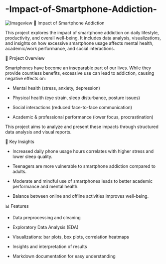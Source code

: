 # -Impact-of-Smartphone-Addiction-
![Imageview](https://static.vecteezy.com/system/resources/previews/005/246/645/non_2x/smartphone-phone-gadget-addiction-on-social-media-online-internet-illustration-free-vector.jpg)
📱 Impact of Smartphone Addiction

This project explores the impact of smartphone addiction on daily lifestyle, productivity, and overall well-being. It includes data analysis, visualizations, and insights on how excessive smartphone usage affects mental health, academic/work performance, and social interactions.

🚀 Project Overview

  Smartphones have become an inseparable part of our lives. While they provide countless benefits, excessive use can lead to addiction, causing negative effects on:

* Mental health (stress, anxiety, depression)

* Physical health (eye strain, sleep disturbance, posture issues)

* Social interactions (reduced face-to-face communication)

* Academic & professional performance (lower focus, procrastination)

This project aims to analyze and present these impacts through structured data analysis and visual reports.

🔑 Key Insights

* Increased daily phone usage hours correlates with higher stress and lower sleep quality.

* Teenagers are more vulnerable to smartphone addiction compared to adults.

* Moderate and mindful use of smartphones leads to better academic performance and mental health.

* Balance between online and offline activities improves well-being.

📊 Features

* Data preprocessing and cleaning

* Exploratory Data Analysis (EDA)

* Visualizations: bar plots, box plots, correlation heatmaps

* Insights and interpretation of results

* Markdown documentation for easy understanding
